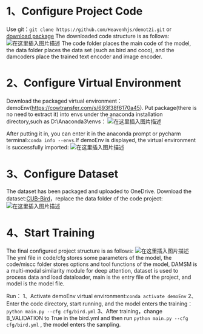 
# 1、Configure Project Code
Use git：`git clone https://github.com/Heavenhjs/demot2i.git` 
or [download package](https://github.com/Heavenhjs/demot2i.git)
The downloaded code structure is as follows:
![在这里插入图片描述](https://img-blog.csdnimg.cn/366f31b2de6644bb81f74e6d124a7157.png)
The code folder places the main code of the model, the data folder places the data set (such as bird and coco), and the damcoders place the trained text encoder and image encoder.

# 2、Configure Virtual Environment
Download the packaged virtual environment：demoEnv(https://cowtransfer.com/s/693f38f6170a45).
Put package(there is no need to extract it) into envs under the anaconda installation directory,such as D:\Anaconda3\envs：
![在这里插入图片描述](https://img-blog.csdnimg.cn/68b3ae9d2d7f443c91b444eddfc15e9e.png)

After putting it in, you can enter it in the anaconda prompt or pycharm terminal:`conda info --envs`.If demoEnv is displayed, the virtual environment is successfully imported:
![在这里插入图片描述](https://img-blog.csdnimg.cn/823853c2ac2c48d1b617a4a9ae25e58c.png)

# 3、Configure Dataset
The dataset has been packaged and uploaded to OneDrive. 
Download the dataset:[CUB-Bird](https://1drv.ms/u/s!AlLisU6CMruC0QKvjjmNjXzC9wRj?e=h0PC6y)，replace the data folder of the code project:
![在这里插入图片描述](https://img-blog.csdnimg.cn/8d160ba7c9db4d4da011fd76d0513e85.png)
# 4、Start Training
The final configured project structure is as follows:
![在这里插入图片描述](https://img-blog.csdnimg.cn/5008aced3da4433188e51b86e325db17.png)
The yml file in code/cfg stores some parameters of the model, the code/miscc folder stores options and tool functions of the model, DAMSM is a multi-modal similarity module for deep attention, dataset is used to process data and load dataloader, main is the entry file of the project, and model is the model file.

Run：
1、Activate demoEnv virtual environment:`conda activate demoEnv`
2、Enter the code directory, start running, and the model enters the training：`python main.py --cfg cfg/bird.yml`
3、After training，change B_VALIDATION to True in the bird.yml and then run `python main.py --cfg cfg/bird.yml` , the model enters the sampling.


